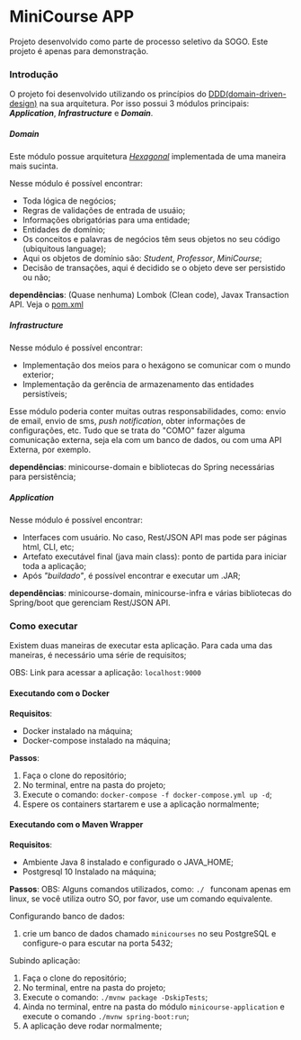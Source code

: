 # MiniCourse APP
Projeto desenvolvido como parte de processo seletivo da SOGO. Este projeto é apenas para demonstração.

### Introdução

O projeto foi desenvolvido utilizando os princípios do [DDD(domain-driven-design)](https://en.wikipedia.org/wiki/Domain-driven_design) na sua arquitetura. Por isso possui 3 módulos principais: ***Application***, ***Infrastructure*** e ***Domain***.

##### Domain
Este módulo possue arquitetura [*Hexagonal*](https://fernandofranzini.files.wordpress.com/2019/04/1.png) implementada de uma maneira mais sucinta.

Nesse módulo é possível encontrar:
- Toda lógica de negócios;
- Regras de validações de entrada de usuáio;
- Informações obrigatórias para uma entidade;
- Entidades de domínio;
- Os conceitos e palavras de negócios têm seus objetos no seu código (ubiquitous language);
- Aqui os objetos de domínio são: *Student*, *Professor*, *MiniCourse*;
- Decisão de transações, aqui é decidido se o objeto deve ser persistido ou não;

**dependências**: (Quase nenhuma) Lombok (Clean code), Javax Transaction API. Veja o [pom.xml](https://github.com/odravison/mini-course-app/blob/development/minicourses-domain/pom.xml)

##### Infrastructure
Nesse módulo é possível encontrar:
- Implementação dos meios para o hexágono se comunicar com o mundo exterior;
- Implementação da gerência de armazenamento das entidades persistíveis;

Esse módulo poderia conter muitas outras responsabilidades, como: envio de email, envio de sms, *push notification*, obter informações de configurações, etc. Tudo que se trata do "COMO" fazer alguma comunicação externa, seja ela com um banco de dados, ou com uma API Externa, por exemplo.

**dependências**: minicourse-domain e bibliotecas do Spring necessárias para persistência;

##### Application

Nesse módulo é possível encontrar:

- Interfaces com usuário. No caso, Rest/JSON API mas pode ser páginas html, CLI, etc;
- Artefato executável final (java main class): ponto de partida para iniciar toda a aplicação;
- Após *"buildado"*, é possível encontrar e executar um .JAR;

**dependências**: minicourse-domain, minicourse-infra e várias bibliotecas do Spring/boot que gerenciam Rest/JSON API.

### Como executar

Existem duas maneiras de executar esta aplicação.
Para cada uma das maneiras, é necessário uma série de requisitos;

OBS: Link para acessar a aplicação: `localhost:9000`

#### Executando com o Docker

**Requisitos**: 
- Docker instalado na máquina;
- Docker-compose instalado na máquina;

**Passos**:

1. Faça o clone do repositório;
2. No terminal, entre na pasta do projeto;
3. Execute o comando: `docker-compose -f docker-compose.yml up -d`;
4. Espere os containers startarem e use a aplicação normalmente;



#### Executando com o Maven Wrapper

**Requisitos**: 
- Ambiente Java 8 instalado e configurado o JAVA_HOME;
- Postgresql 10 Instalado na máquina;

**Passos**:
OBS: Alguns comandos utilizados, como: `./ ` funconam apenas em linux, se você utiliza outro SO, por favor, use um comando equivalente.

Configurando banco de dados:
1. crie um banco de dados chamado `minicourses` no seu PostgreSQL e configure-o para escutar na porta 5432;

Subindo aplicação:
1. Faça o clone do repositório;
2. No terminal, entre na pasta do projeto;
3. Execute o comando: `./mvnw package -DskipTests`;
4. Ainda no terminal, entre na pasta do módulo `minicourse-application` e execute o comando `./mvnw spring-boot:run`;
5. A aplicação deve rodar normalmente;